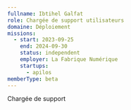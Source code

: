 ```yaml
---
fullname: Ibtihel Galfat
role: Chargée de support utilisateurs
domaine: Déploiement
missions:
  - start: 2023-09-25
    end: 2024-09-30
    status: independent
    employer: La Fabrique Numérique
    startups:
      - apilos
memberType: beta
---
```

Chargée de support
